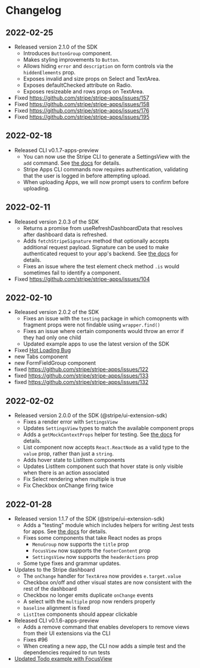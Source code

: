 # Changelog

## 2022-02-25
- Released version 2.1.0 of the SDK
    - Introduces `ButtonGroup` component.
    - Makes styling improvements to `Button`.
    - Allows hiding `error` and `description` on form controls via the `hiddenElements` prop.
    - Exposes invalid and size props on Select and TextArea.
    - Exposes defaultChecked attribute on Radio.
    - Exposes resizeable and rows props on TextArea.
- Fixed https://github.com/stripe/stripe-apps/issues/157
- Fixed https://github.com/stripe/stripe-apps/issues/158
- Fixed https://github.com/stripe/stripe-apps/issues/176
- Fixed https://github.com/stripe/stripe-apps/issues/195
## 2022-02-18
- Released CLI v0.1.7-apps-preview
    - You can now use the Stripe CLI to generate a SettingsView with the `add` command. See [the docs](https://stripe.com/docs/stripe-apps/reference/extensions-sdk-api) for details.
    - Stripe Apps CLI commands now requires authentication, validating that the user is logged in before attempting upload.
    - When uploading Apps, we will now prompt users to confirm before uploading.
    
## 2022-02-11
- Released version 2.0.3 of the SDK
    - Returns a promise from useRefreshDashboardData that resolves after dashboard data is refreshed.
    - Adds `fetchStripeSignature` method that optionally accepts additional request payload. Signature can be used to make authenticated request to your app's backend. See [the docs](https://stripe.com/docs/stripe-apps/authenticate) for details.
    - Fixes an issue where the test element check method `.is` would sometimes fail to identify a component.
- Fixed https://github.com/stripe/stripe-apps/issues/104

## 2022-02-10
- Released version 2.0.2 of the SDK
    - Fixes an issue with the `testing` package in which comopnents with fragment props were not findable using `wrapper.find()`
    - Fixes an issue where certain components would throw an error if they had only one child
    - Updated example apps to use the latest version of the SDK
- Fixed [Hot Loading Bug](https://github.com/stripe/stripe-apps/issues/169)
- new Tabs component
- new FormFieldGroup component
- fixed https://github.com/stripe/stripe-apps/issues/122
- fixed https://github.com/stripe/stripe-apps/issues/133
- fixed https://github.com/stripe/stripe-apps/issues/132

## 2022-02-02
- Released version 2.0.0 of the SDK (@stripe/ui-extension-sdk)
    - Fixes a render error with `SettingsView`
    - Updates `SettingsView` types to match the available component props
    - Adds a `getMockContextProps` helper for testing. See [the docs](https://stripe.com/docs/stripe-apps/reference/ui-testing#mock-context-props) for details.
    - List component now accepts `React.ReactNode` as a valid type to the `value` prop, rather than just a `string`.
    - Adds hover state to ListItem components
    - Updates ListItem component such that hover state is only visible when there is an action associated
    - Fix Select rendering when multiple is true
    - Fix Checkbox onChange firing twice

## 2022-01-28
- Released version 1.1.7 of the SDK (@stripe/ui-extension-sdk)
    - Adds a "testing" module which includes helpers for writing Jest tests for apps. See [the docs](https://stripe.com/docs/stripe-apps/reference/ui-testing) for details.
    - Fixes some components that take React nodes as props
        - `MenuGroup` now supports the `title` prop
        - `FocusView` now supports the `footerContent` prop
        - `SettingsView` now supports the `headerActions` prop
	- Some type fixes and grammar updates.
- Updates to the Stripe dashboard
    - The `onChange` handler for `TextArea` now provides `e.target.value`
    - Checkbox on/off and other visual states are now consistent with the rest of the dashboard
    - Checkbox no longer emits duplicate `onChange` events
    - A select with the `multiple` prop now renders properly
    - `baseline` alignment is fixed
    - `ListItem` components should appear clickable
- Released CLI v0.1.6-apps-preview
    - Adds a remove command that enables developers to remove views from their UI extensions via the CLI
    - Fixes #96
    - When creating a new app, the CLI now adds a simple test and the dependencies required to run tests
- [Updated Todo example with FocusView](https://github.com/stripe/stripe-apps/pull/116)
